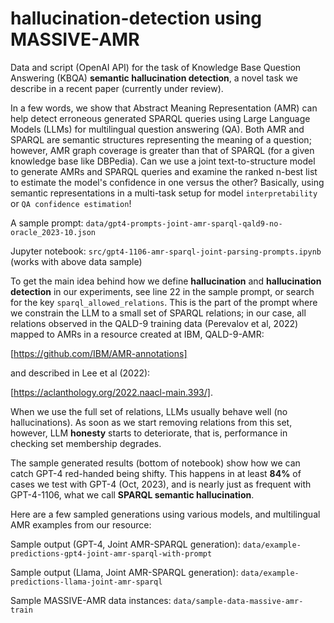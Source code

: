 # hallucination-detection using MASSIVE-AMR

Data and script (OpenAI API) for the task of Knowledge Base Question Answering (KBQA) **semantic hallucination detection**, a novel task we describe in a recent paper (currently under review).

In a few words, we show that Abstract Meaning Representation (AMR) can help detect erroneous generated SPARQL queries using Large Language Models (LLMs) for multilingual question answering (QA). Both AMR and SPARQL are semantic structures representing the meaning of a question; however, AMR graph coverage is greater than that of SPARQL (for a given knowledge base like DBPedia). Can we use a joint text-to-structure model to generate AMRs and SPARQL queries and examine the ranked n-best list to estimate the model's confidence in one versus the other? Basically, using semantic representations in a multi-task setup for model `interpretability` or `QA confidence estimation`!

A sample prompt: `data/gpt4-prompts-joint-amr-sparql-qald9-no-oracle_2023-10.json` 

Jupyter notebook: `src/gpt4-1106-amr-sparql-joint-parsing-prompts.ipynb` (works with above data sample)


To get the main idea behind how we define **hallucination** and **hallucination detection** in our experiments, see line 22 in the sample prompt, or search for the key `sparql_allowed_relations`. This is the part of the prompt where we constrain the LLM to a small set of SPARQL relations; in our case, all relations observed in the QALD-9 training data (Perevalov et al, 2022) mapped to AMRs in a resource created at IBM, QALD-9-AMR: 

[https://github.com/IBM/AMR-annotations] 

and described in Lee et al (2022): 

[https://aclanthology.org/2022.naacl-main.393/].

When we use the full set of relations, LLMs usually behave well (no hallucinations). As soon as we start removing relations from this set, however, LLM **honesty** starts to deteriorate, that is, performance in checking set membership degrades.

The sample generated results (bottom of notebook) show how we can catch GPT-4 red-handed being shifty. This happens in at least **84%** of cases we test with GPT-4 (Oct, 2023), and is nearly just as frequent with GPT-4-1106, what we call **SPARQL semantic hallucination**.

Here are a few sampled generations using various models, and multilingual AMR examples from our resource:

Sample output (GPT-4, Joint AMR-SPARQL generation): `data/example-predictions-gpt4-joint-amr-sparql-with-prompt`

Sample output (Llama, Joint AMR-SPARQL generation): `data/example-predictions-llama-joint-amr-sparql`

Sample MASSIVE-AMR data instances: `data/sample-data-massive-amr-train`